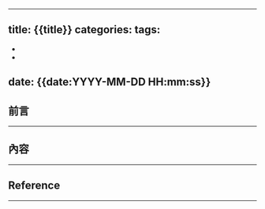 
---
title: {{title}}
categories: 
tags:
  - 
  - 
  - 
date: {{date:YYYY-MM-DD HH:mm:ss}}
---


## 前言
----------

<!--more-->

## 內容
----------



## Reference
----------
